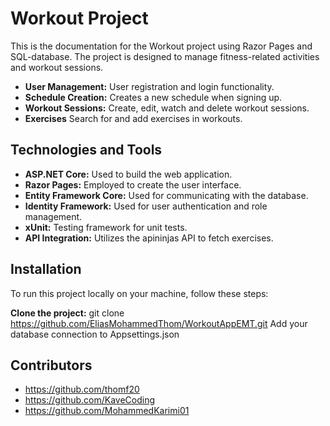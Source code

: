# Workout Project

This is the documentation for the Workout project using Razor Pages and SQL-database. The project is designed to manage fitness-related activities and workout sessions.

- **User Management:** User registration and login functionality.
- **Schedule Creation:** Creates a new schedule when signing up.
- **Workout Sessions:** Create, edit, watch and delete workout sessions.
- **Exercises** Search for and add exercises in workouts.

## Technologies and Tools

- **ASP.NET Core:** Used to build the web application.
- **Razor Pages:** Employed to create the user interface.
- **Entity Framework Core:** Used for communicating with the database.
- **Identity Framework:** Used for user authentication and role management.
- **xUnit:** Testing framework for unit tests.
- **API Integration:** Utilizes the apininjas API to fetch exercises.

## Installation

To run this project locally on your machine, follow these steps:

**Clone the project:**
   git clone https://github.com/EliasMohammedThom/WorkoutAppEMT.git
   Add your database connection to Appsettings.json

## Contributors

 - https://github.com/thomf20
 - https://github.com/KaveCoding
 - https://github.com/MohammedKarimi01